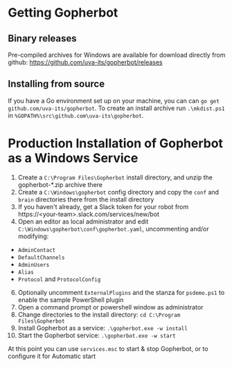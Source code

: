 # Getting Gopherbot

## Binary releases
Pre-compiled archives for Windows are available for download directly from github:
https://github.com/uva-its/gopherbot/releases

## Installing from source
If you have a Go environment set up on your machine, you can can `go get github.com/uva-its/gopherbot`. To create an install archive run `.\mkdist.ps1` in `%GOPATH%\src\github.com\uva-its\gopherbot`.

# Production Installation of Gopherbot as a Windows Service

1. Create a `C:\Program Files\Gopherbot` install directory, and unzip the gopherbot-*.zip archive there
2. Create a `C:\Windows\gopherbot` config directory and copy the `conf` and `brain` directories there from the install directory
3. If you haven't already, get a Slack token for your robot from https://\<your-team\>.slack.com/services/new/bot
5. Open an editor as local administrator and edit `C:\Windows\gopherbot\conf\gopherbot.yaml`, uncommenting and/or modifying:
  * `AdminContact`
  * `DefaultChannels`
  * `AdminUsers`
  * `Alias`
  * `Protocol` and `ProtocolConfig`
6. Optionally uncomment `ExternalPlugins` and the stanza for `psdemo.ps1` to enable the sample PowerShell plugin
7. Open a command prompt or powershell window as administrator
8. Change directories to the install directory: `cd C:\Program Files\Gopherbot`
9. Install Gopherbot as a service: `.\gopherbot.exe -w install`
10. Start the Gopherbot service: `.\gopherbot.exe -w start`

At this point you can use `services.msc` to start & stop Gopherbot, or to configure it for Automatic start
